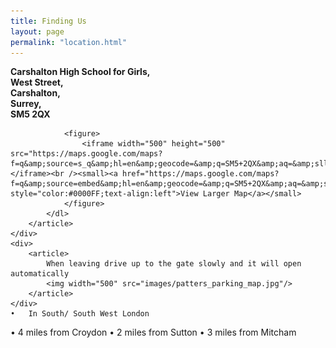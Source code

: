 ```yaml
---
title: Finding Us
layout: page
permalink: "location.html"
---
```


<div class="grid_4">
	<div class="left-container">
		<article>
			<dl>
				<strong class="color-3">
					<dt>Carshalton High School for Girls,</dt>
					<dt>West Street,</dt>
					<dt>Carshalton, </dt>
					<dt>Surrey, </dt>
					<dt>SM5 2QX</dt>
				</strong>

				<figure>
  					<iframe width="500" height="500" src="https://maps.google.com/maps?f=q&amp;source=s_q&amp;hl=en&amp;geocode=&amp;q=SM5+2QX&amp;aq=&amp;sll=37.0625,-95.677068&amp;sspn=46.677964,93.076172&amp;ie=UTF8&amp;hq=&amp;hnear=SM5+2QX,+United+Kingdom&amp;ll=51.369632,-0.169295&amp;spn=0.004521,0.011362&amp;t=m&amp;z=17&amp;output=embed&amp;iwloc=near">&nbsp;</iframe><br /><small><a href="https://maps.google.com/maps?f=q&amp;source=embed&amp;hl=en&amp;geocode=&amp;q=SM5+2QX&amp;aq=&amp;sll=37.0625,-95.677068&amp;sspn=46.677964,93.076172&amp;ie=UTF8&amp;hq=&amp;hnear=SM5+2QX,+United+Kingdom&amp;ll=51.369632,-0.169295&amp;spn=0.004521,0.011362&amp;t=m&amp;z=14" style="color:#0000FF;text-align:left">View Larger Map</a></small>
				</figure>
			</dl>
		</article>
	</div>
	<div>
		<article>
			When leaving drive up to the gate slowly and it will open automatically
			<img width="500" src="images/patters_parking_map.jpg"/>
		</article>
	</div>
	•	In South/ South West London
•	4 miles from Croydon
•	2 miles from Sutton
•	3 miles from Mitcham
</div>



